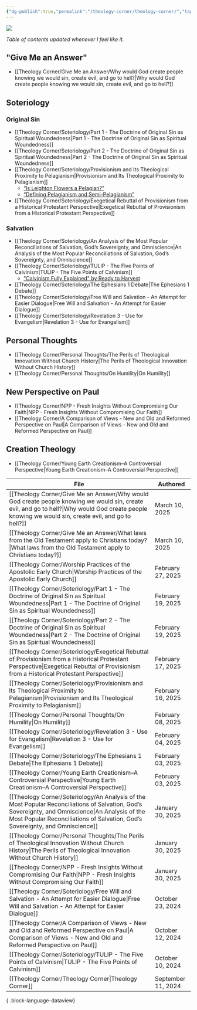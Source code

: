 ```yaml
---
{"dg-publish":true,"permalink":"/theology-corner/theology-corner/","tags":["theology"]}
---
```


![](https://i.imgur.com/U84DBYd.png)

*Table of contents updated whenever I feel like it.*
## "Give Me an Answer"
- [[Theology Corner/Give Me an Answer/Why would God create people knowing we would sin, create evil, and go to hell?\|Why would God create people knowing we would sin, create evil, and go to hell?]]

## Soteriology
### Original Sin
- [[Theology Corner/Soteriology/Part 1 - The Doctrine of Original Sin as Spiritual Woundedness\|Part 1 - The Doctrine of Original Sin as Spiritual Woundedness]]
- [[Theology Corner/Soteriology/Part 2 - The Doctrine of Original Sin as Spiritual Woundedness\|Part 2 - The Doctrine of Original Sin as Spiritual Woundedness]]
- [[Theology Corner/Soteriology/Provisionism and Its Theological Proximity to Pelagianism\|Provisionism and Its Theological Proximity to Pelagianism]]
	-  [“Is Leighton Flowers a Pelagian?”](https://www.youtube.com/watch?v=qwgxbiUS9xY)
	- [“Defining Pelagianism and Semi-Pelagianism”](https://www.youtube.com/watch?v=ciiP37xUYEw)
- [[Theology Corner/Soteriology/Exegetical Rebuttal of Provisionism from a Historical Protestant Perspective\|Exegetical Rebuttal of Provisionism from a Historical Protestant Perspective]]
### Salvation
- [[Theology Corner/Soteriology/An Analysis of the Most Popular Reconciliations of Salvation, God’s Sovereignty, and Omniscience\|An Analysis of the Most Popular Reconciliations of Salvation, God’s Sovereignty, and Omniscience]]
- [[Theology Corner/Soteriology/TULIP - The Five Points of Calvinism\|TULIP - The Five Points of Calvinism]]
	- ["Calvinism Fully Explained" by Ready to Harvest](https://youtu.be/ikHAZnhA6P0?si=00Ao6dGfAj3RIg76)
- [[Theology Corner/Soteriology/The Ephesians 1 Debate\|The Ephesians 1 Debate]]
- [[Theology Corner/Soteriology/Free Will and Salvation - An Attempt for Easier Dialogue\|Free Will and Salvation - An Attempt for Easier Dialogue]]
- [[Theology Corner/Soteriology/Revelation 3 - Use for Evangelism\|Revelation 3 - Use for Evangelism]]
## Personal Thoughts
- [[Theology Corner/Personal Thoughts/The Perils of Theological Innovation Without Church History\|The Perils of Theological Innovation Without Church History]]
- [[Theology Corner/Personal Thoughts/On Humility\|On Humility]]
## New Perspective on Paul
- [[Theology Corner/NPP - Fresh Insights Without Compromising Our Faith\|NPP - Fresh Insights Without Compromising Our Faith]]
- [[Theology Corner/A Comparison of Views - New and Old and Reformed Perspective on Paul\|A Comparison of Views - New and Old and Reformed Perspective on Paul]]
## Creation Theology
- [[Theology Corner/Young Earth Creationism–A Controversial Perspective\|Young Earth Creationism–A Controversial Perspective]]

| File                                                                                                                                                                                                                                  | Authored           |
| ------------------------------------------------------------------------------------------------------------------------------------------------------------------------------------------------------------------------------------- | ------------------ |
| [[Theology Corner/Give Me an Answer/Why would God create people knowing we would sin, create evil, and go to hell?\|Why would God create people knowing we would sin, create evil, and go to hell?]]                               | March 10, 2025     |
| [[Theology Corner/Give Me an Answer/What laws from the Old Testament apply to Christians today?\|What laws from the Old Testament apply to Christians today?]]                                                                     | March 10, 2025     |
| [[Theology Corner/Worship Practices of the Apostolic Early Church\|Worship Practices of the Apostolic Early Church]]                                                                                                               | February 27, 2025  |
| [[Theology Corner/Soteriology/Part 1 - The Doctrine of Original Sin as Spiritual Woundedness\|Part 1 - The Doctrine of Original Sin as Spiritual Woundedness]]                                                                     | February 19, 2025  |
| [[Theology Corner/Soteriology/Part 2 - The Doctrine of Original Sin as Spiritual Woundedness\|Part 2 - The Doctrine of Original Sin as Spiritual Woundedness]]                                                                     | February 19, 2025  |
| [[Theology Corner/Soteriology/Exegetical Rebuttal of Provisionism from a Historical Protestant Perspective\|Exegetical Rebuttal of Provisionism from a Historical Protestant Perspective]]                                         | February 17, 2025  |
| [[Theology Corner/Soteriology/Provisionism and Its Theological Proximity to Pelagianism\|Provisionism and Its Theological Proximity to Pelagianism]]                                                                               | February 16, 2025  |
| [[Theology Corner/Personal Thoughts/On Humility\|On Humility]]                                                                                                                                                                     | February 08, 2025  |
| [[Theology Corner/Soteriology/Revelation 3 - Use for Evangelism\|Revelation 3 - Use for Evangelism]]                                                                                                                               | February 04, 2025  |
| [[Theology Corner/Soteriology/The Ephesians 1 Debate\|The Ephesians 1 Debate]]                                                                                                                                                     | February 03, 2025  |
| [[Theology Corner/Young Earth Creationism–A Controversial Perspective\|Young Earth Creationism–A Controversial Perspective]]                                                                                                       | February 03, 2025  |
| [[Theology Corner/Soteriology/An Analysis of the Most Popular Reconciliations of Salvation, God’s Sovereignty, and Omniscience\|An Analysis of the Most Popular Reconciliations of Salvation, God’s Sovereignty, and Omniscience]] | January 30, 2025   |
| [[Theology Corner/Personal Thoughts/The Perils of Theological Innovation Without Church History\|The Perils of Theological Innovation Without Church History]]                                                                     | January 30, 2025   |
| [[Theology Corner/NPP - Fresh Insights Without Compromising Our Faith\|NPP - Fresh Insights Without Compromising Our Faith]]                                                                                                       | January 30, 2025   |
| [[Theology Corner/Soteriology/Free Will and Salvation - An Attempt for Easier Dialogue\|Free Will and Salvation - An Attempt for Easier Dialogue]]                                                                                 | October 23, 2024   |
| [[Theology Corner/A Comparison of Views - New and Old and Reformed Perspective on Paul\|A Comparison of Views - New and Old and Reformed Perspective on Paul]]                                                                     | October 12, 2024   |
| [[Theology Corner/Soteriology/TULIP - The Five Points of Calvinism\|TULIP - The Five Points of Calvinism]]                                                                                                                         | October 10, 2024   |
| [[Theology Corner/Theology Corner\|Theology Corner]]                                                                                                                                                                               | September 11, 2024 |

{ .block-language-dataview}